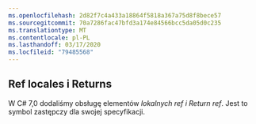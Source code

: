 ```yaml
---
ms.openlocfilehash: 2d82f7c4a433a18864f5818a367a75d8f8bece57
ms.sourcegitcommit: 70a7286fac47bfd3a174e84566bcc5da05d0c235
ms.translationtype: MT
ms.contentlocale: pl-PL
ms.lasthandoff: 03/17/2020
ms.locfileid: "79485568"
---
```

## <a name="ref-locals-and-returns"></a>Ref locales i Returns

W C# 7,0 dodaliśmy obsługę elementów *lokalnych ref i Return ref*.  Jest to symbol zastępczy dla swojej specyfikacji.
